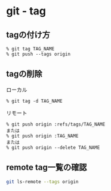 # git - tag




## tagの付け方
```git
% git tag TAG_NAME
% git push --tags origin
```

## tagの削除

ローカル
```git
% git tag -d TAG_NAME
```

リモート
```git
% git push origin :refs/tags/TAG_NAME
または
% git push origin :TAG_NAME
または
% git push origin --delete TAG_NAME
```

## remote tag一覧の確認
```bash
git ls-remote --tags origin
```